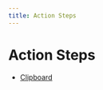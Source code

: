 ```yaml
---
title: Action Steps
---
```

# Action Steps

- <a href="{{ site.baseurl }}/actions/steps/clipboard">Clipboard</a>
